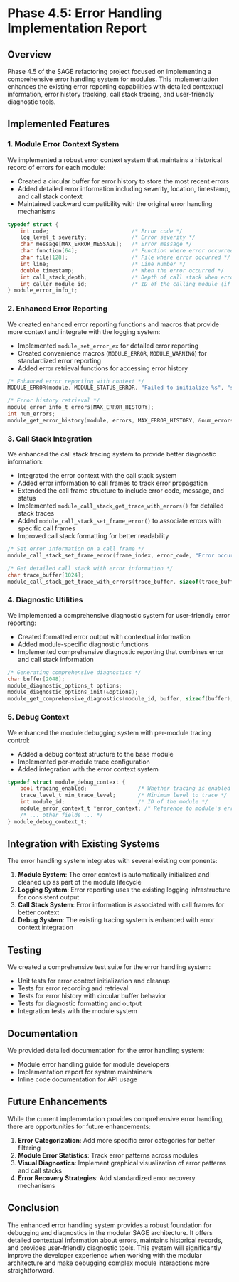 # Phase 4.5: Error Handling Implementation Report

## Overview

Phase 4.5 of the SAGE refactoring project focused on implementing a comprehensive error handling system for modules. This implementation enhances the existing error reporting capabilities with detailed contextual information, error history tracking, call stack tracing, and user-friendly diagnostic tools.

## Implemented Features

### 1. Module Error Context System

We implemented a robust error context system that maintains a historical record of errors for each module:

- Created a circular buffer for error history to store the most recent errors
- Added detailed error information including severity, location, timestamp, and call stack context
- Maintained backward compatibility with the original error handling mechanisms

```c
typedef struct {
    int code;                          /* Error code */
    log_level_t severity;              /* Error severity */
    char message[MAX_ERROR_MESSAGE];   /* Error message */
    char function[64];                 /* Function where error occurred */
    char file[128];                    /* File where error occurred */
    int line;                          /* Line number */
    double timestamp;                  /* When the error occurred */
    int call_stack_depth;              /* Depth of call stack when error occurred */
    int caller_module_id;              /* ID of the calling module (if applicable) */
} module_error_info_t;
```

### 2. Enhanced Error Reporting

We created enhanced error reporting functions and macros that provide more context and integrate with the logging system:

- Implemented `module_set_error_ex` for detailed error reporting
- Created convenience macros (`MODULE_ERROR`, `MODULE_WARNING`) for standardized error reporting
- Added error retrieval functions for accessing error history

```c
/* Enhanced error reporting with context */
MODULE_ERROR(module, MODULE_STATUS_ERROR, "Failed to initialize %s", "subsystem");

/* Error history retrieval */
module_error_info_t errors[MAX_ERROR_HISTORY];
int num_errors;
module_get_error_history(module, errors, MAX_ERROR_HISTORY, &num_errors);
```

### 3. Call Stack Integration

We enhanced the call stack tracing system to provide better diagnostic information:

- Integrated the error context with the call stack system
- Added error information to call frames to track error propagation
- Extended the call frame structure to include error code, message, and status
- Implemented `module_call_stack_get_trace_with_errors()` for detailed stack traces
- Added `module_call_stack_set_frame_error()` to associate errors with specific call frames
- Improved call stack formatting for better readability

```c
/* Set error information on a call frame */
module_call_stack_set_frame_error(frame_index, error_code, "Error occurred during computation");

/* Get detailed call stack with error information */
char trace_buffer[1024];
module_call_stack_get_trace_with_errors(trace_buffer, sizeof(trace_buffer));
```

### 4. Diagnostic Utilities

We implemented a comprehensive diagnostic system for user-friendly error reporting:

- Created formatted error output with contextual information
- Added module-specific diagnostic functions
- Implemented comprehensive diagnostic reporting that combines error and call stack information

```c
/* Generating comprehensive diagnostics */
char buffer[2048];
module_diagnostic_options_t options;
module_diagnostic_options_init(&options);
module_get_comprehensive_diagnostics(module_id, buffer, sizeof(buffer), &options);
```

### 5. Debug Context

We enhanced the module debugging system with per-module tracing control:

- Added a debug context structure to the base module
- Implemented per-module trace configuration
- Added integration with the error context system

```c
typedef struct module_debug_context {
    bool tracing_enabled;                /* Whether tracing is enabled for this module */
    trace_level_t min_trace_level;       /* Minimum level to trace */
    int module_id;                       /* ID of the module */
    module_error_context_t *error_context; /* Reference to module's error context */
    /* ... other fields ... */
} module_debug_context_t;
```

## Integration with Existing Systems

The error handling system integrates with several existing components:

1. **Module System**: The error context is automatically initialized and cleaned up as part of the module lifecycle
2. **Logging System**: Error reporting uses the existing logging infrastructure for consistent output
3. **Call Stack System**: Error information is associated with call frames for better context
4. **Debug System**: The existing tracing system is enhanced with error context integration

## Testing

We created a comprehensive test suite for the error handling system:

- Unit tests for error context initialization and cleanup
- Tests for error recording and retrieval
- Tests for error history with circular buffer behavior
- Tests for diagnostic formatting and output
- Integration tests with the module system

## Documentation

We provided detailed documentation for the error handling system:

- Module error handling guide for module developers
- Implementation report for system maintainers
- Inline code documentation for API usage

## Future Enhancements

While the current implementation provides comprehensive error handling, there are opportunities for future enhancements:

1. **Error Categorization**: Add more specific error categories for better filtering
2. **Module Error Statistics**: Track error patterns across modules
3. **Visual Diagnostics**: Implement graphical visualization of error patterns and call stacks
4. **Error Recovery Strategies**: Add standardized error recovery mechanisms

## Conclusion

The enhanced error handling system provides a robust foundation for debugging and diagnostics in the modular SAGE architecture. It offers detailed contextual information about errors, maintains historical records, and provides user-friendly diagnostic tools. This system will significantly improve the developer experience when working with the modular architecture and make debugging complex module interactions more straightforward.

